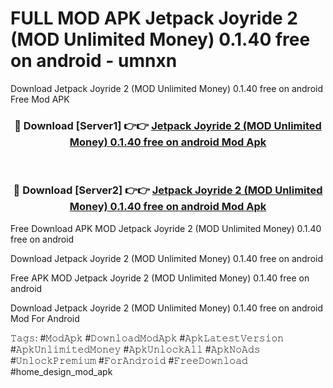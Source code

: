 # FULL MOD APK Jetpack Joyride 2 (MOD Unlimited Money) 0.1.40 free on android - umnxn
Download Jetpack Joyride 2 (MOD Unlimited Money) 0.1.40 free on android Free Mod APK

<div align="center">
<h3>🔴 Download [Server1] 👉👉 <a href="https://apk-comot.site?title=Jetpack_Joyride_2_(MOD_Unlimited_Money)_0.1.40_free_on_android">Jetpack Joyride 2 (MOD Unlimited Money) 0.1.40 free on android Mod Apk</a></h3><br>

<h3>🔴 Download [Server2] 👉👉 <a href="https://apk-comot.site?title=Jetpack_Joyride_2_(MOD_Unlimited_Money)_0.1.40_free_on_android">Jetpack Joyride 2 (MOD Unlimited Money) 0.1.40 free on android Mod Apk</a></h3>
</div>


Free Download APK MOD Jetpack Joyride 2 (MOD Unlimited Money) 0.1.40 free on android

Download Jetpack Joyride 2 (MOD Unlimited Money) 0.1.40 free on android 

Free APK MOD Jetpack Joyride 2 (MOD Unlimited Money) 0.1.40 free on android 

Download Jetpack Joyride 2 (MOD Unlimited Money) 0.1.40 free on android Mod For Android

𝚃𝚊𝚐𝚜: #𝙼𝚘𝚍𝙰𝚙𝚔 #𝙳𝚘𝚠𝚗𝚕𝚘𝚊𝚍𝙼𝚘𝚍𝙰𝚙𝚔 #𝙰𝚙𝚔𝙻𝚊𝚝𝚎𝚜𝚝𝚅𝚎𝚛𝚜𝚒𝚘𝚗 #𝙰𝚙𝚔𝚄𝚗𝚕𝚒𝚖𝚒𝚝𝚎𝚍𝙼𝚘𝚗𝚎𝚢 #𝙰𝚙𝚔𝚄𝚗𝚕𝚘𝚌𝚔𝙰𝚕𝚕 #𝙰𝚙𝚔𝙽𝚘𝙰𝚍𝚜 #𝚄𝚗𝚕𝚘𝚌𝚔𝙿𝚛𝚎𝚖𝚒𝚞𝚖 #𝙵𝚘𝚛𝙰𝚗𝚍𝚛𝚘𝚒𝚍 #𝙵𝚛𝚎𝚎𝙳𝚘𝚠𝚗𝚕𝚘𝚊𝚍 #home_design_mod_apk